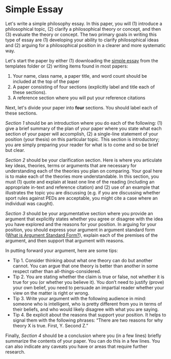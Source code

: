 # Simple Essay

Let's write a simple philosophy essay. In this paper, you will (1) introduce a philosophical topic, (2) clarify a philosophical theory or concept, and then (3) evaluate the theory or concept. The two primary goals in writing this type of essay are (1) developing your ability to clarify philosophical ideas and (2) arguing for a philosophical position in a clearer and more systematic way.

Let's start the paper by either (1) downloading the [simple essay](https://github.com/davidagler/howtowritephilosophy/tree/main/templates) from the templates folder or (2) writing items found in most papers:

1. Your name, class name, a paper title, and word count should be included at the top of the paper
1. A paper consisting of four sections (explicitly label and title each of these sections).
1. A reference section where you will put your reference citations

Next, let's divide your paper into **four** sections. You should label each of these sections.

*Section 1* should be an introduction where you do each of the following: (1) give a brief summary of the plan of your paper where you state what each section of your paper will accomplish, (2) a single-line statement of your position (your thesis) on this particular topic. This section is introductory; you are simply preparing your reader for what is to come and so be brief but clear.

*Section 2* should be your clarification section. Here is where you articulate key ideas, theories, terms or arguments that are necessary for understanding each of the theories you plan on comparing. Your goal here is to make each of the theories more understandable. In this section, you must (1) quote and explain at least one line of the reading (including an appropriate in-text and reference citation) and (2)  use of an example that illustrates the topic you are discussing (e.g. if you are discussing whether sport rules against PEDs are acceptable, you might cite a case where an individual was caught).

*Section 3* should be your argumentative section where you provide an argument that explicitly states whether you agree or disagree with the idea you have explored and the reasons for your position. In arguing for your position, you should express your argument in argument standard form ([What is Argument Standard Form?](https://www.youtube.com/watch?v=EVpOMUav_uE)), explain each of the premises of the argument, and then support that argument with reasons.

In putting forward your argument, here are some tips:

 - Tip 1. Consider thinking about what one theory can do but another cannot. You can argue that one theory is better than another in some respect rather than all-things-considered.
 - Tip 2. You are stating whether the claim is true or false, not whether it is true for you (or whether you believe it). You don’t need to justify (prove) your own belief, you need to persuade an impartial reader whether your view on the matter is right or wrong.
 - Tip 3. Write your argument with the following audience in mind: someone who is intelligent, who is pretty different from you in terms of their beliefs, and who would likely disagree with what you are saying.
 - Tip 4. Be explicit about the reasons that support your position. It helps to signal them with the following phrases: “There are two reasons for why theory X is true. First, Y. Second Z.”

Finally, *Section 4* should be a conclusion where you (in a few lines) briefly summarize the contents of your paper. You can do this in a few lines. You can also indicate any caveats you have or areas that require further research.